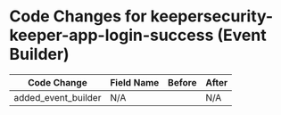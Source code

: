 # Code Changes for keepersecurity-keeper-app-login-success (Event Builder)

| Code Change | Field Name | Before | After |
|-------------|------------|--------|-------|
| added_event_builder | N/A |  | N/A |